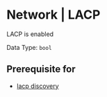 # Network | LACP

LACP is enabled

Data Type: `bool`

## Prerequisite for

- [lacp discovery](../../../../admin/reference/discovery/box/lacp.md)
